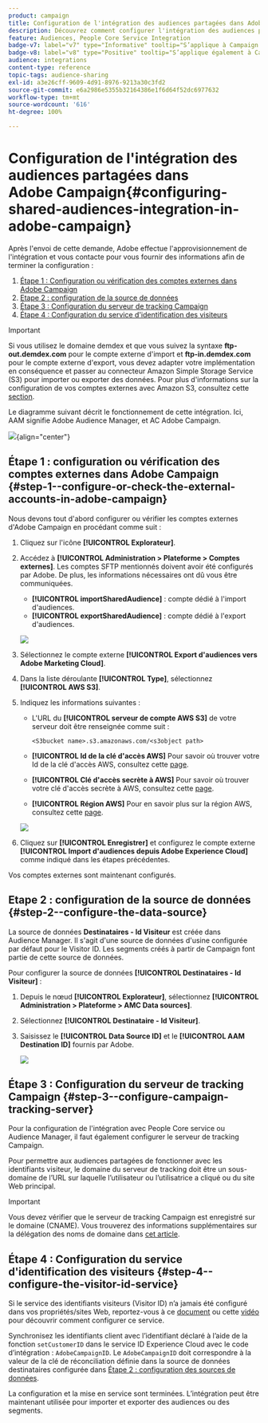 ```yaml
---
product: campaign
title: Configuration de l'intégration des audiences partagées dans Adobe Campaign
description: Découvrez comment configurer l'intégration des audiences partagées
feature: Audiences, People Core Service Integration
badge-v7: label="v7" type="Informative" tooltip="S’applique à Campaign Classic v7"
badge-v8: label="v8" type="Positive" tooltip="S’applique également à Campaign v8"
audience: integrations
content-type: reference
topic-tags: audience-sharing
exl-id: a3e26cff-9609-4d91-8976-9213a30c3fd2
source-git-commit: e6a2986e5355b32164386e1f6d64f52dc6977632
workflow-type: tm+mt
source-wordcount: '616'
ht-degree: 100%

---
```


# Configuration de l&#39;intégration des audiences partagées dans Adobe Campaign{#configuring-shared-audiences-integration-in-adobe-campaign}



Après l&#39;envoi de cette demande, Adobe effectue l&#39;approvisionnement de l&#39;intégration et vous contacte pour vous fournir des informations afin de terminer la configuration :

1. [Étape 1 : Configuration ou vérification des comptes externes dans Adobe Campaign](#step-1--configure-or-check-the-external-accounts-in-adobe-campaign)
1. [Etape 2 : configuration de la source de données](#step-2--configure-the-data-source)
1. [Étape 3 : Configuration du serveur de tracking Campaign](#step-3--configure-campaign-tracking-server)
1. [Étape 4 : Configuration du service d&#39;identification des visiteurs](#step-4--configure-the-visitor-id-service)

>[!IMPORTANT]
>
>Si vous utilisez le domaine demdex et que vous suivez la syntaxe **ftp-out.demdex.com** pour le compte externe d&#39;import et **ftp-in.demdex.com** pour le compte externe d&#39;export, vous devez adapter votre implémentation en conséquence et passer au connecteur Amazon Simple Storage Service (S3) pour importer ou exporter des données. Pour plus d&#39;informations sur la configuration de vos comptes externes avec Amazon S3, consultez cette [section](../../integrations/using/configuring-shared-audiences-integration-in-adobe-campaign.md#step-1--configure-or-check-the-external-accounts-in-adobe-campaign).

Le diagramme suivant décrit le fonctionnement de cette intégration. Ici, AAM signifie Adobe Audience Manager, et AC Adobe Campaign.

![](assets/aam_diagram.png){align="center"}

## Étape 1 : configuration ou vérification des comptes externes dans Adobe Campaign {#step-1--configure-or-check-the-external-accounts-in-adobe-campaign}

Nous devons tout d&#39;abord configurer ou vérifier les comptes externes d&#39;Adobe Campaign en procédant comme suit :

1. Cliquez sur l&#39;icône **[!UICONTROL Explorateur]**.
1. Accédez à **[!UICONTROL Administration > Plateforme > Comptes externes]**. Les comptes SFTP mentionnés doivent avoir été configurés par Adobe. De plus, les informations nécessaires ont dû vous être communiquées.

   * **[!UICONTROL importSharedAudience]** : compte dédié à l&#39;import d&#39;audiences.
   * **[!UICONTROL exportSharedAudience]** : compte dédié à l&#39;export d&#39;audiences.

   ![](assets/aam_config_1.png)

1. Sélectionnez le compte externe **[!UICONTROL Export d&#39;audiences vers Adobe Marketing Cloud]**.

1. Dans la liste déroulante **[!UICONTROL Type]**, sélectionnez **[!UICONTROL AWS S3]**.

1. Indiquez les informations suivantes :

   * L&#39;URL du **[!UICONTROL serveur de compte AWS S3]** de votre serveur doit être renseignée comme suit :

     ```
     <S3bucket name>.s3.amazonaws.com/<s3object path>
     ```

   * **[!UICONTROL Id de la clé d&#39;accès AWS]**
Pour savoir où trouver votre Id de la clé d&#39;accès AWS, consultez cette [page](https://docs.aws.amazon.com/general/latest/gr/aws-sec-cred-types.html#access-keys-and-secret-access-keys).

   * **[!UICONTROL Clé d&#39;accès secrète à AWS]**
Pour savoir où trouver votre clé d&#39;accès secrète à AWS, consultez cette [page](https://aws.amazon.com/fr/blogs/security/wheres-my-secret-access-key/).

   * **[!UICONTROL Région AWS]**
Pour en savoir plus sur la région AWS, consultez cette [page](https://aws.amazon.com/fr/about-aws/global-infrastructure/regions_az/).

   ![](assets/aam_config_2.png)

1. Cliquez sur **[!UICONTROL Enregistrer]** et configurez le compte externe **[!UICONTROL Import d&#39;audiences depuis Adobe Experience Cloud]** comme indiqué dans les étapes précédentes.

Vos comptes externes sont maintenant configurés.

## Etape 2 : configuration de la source de données {#step-2--configure-the-data-source}

La source de données **Destinataires - Id Visiteur** est créée dans Audience Manager. Il s&#39;agit d&#39;une source de données d&#39;usine configurée par défaut pour le Visitor ID. Les segments créés à partir de Campaign font partie de cette source de données.

Pour configurer la source de données **[!UICONTROL Destinataires - Id Visiteur]** :

1. Depuis le nœud **[!UICONTROL Explorateur]**, sélectionnez **[!UICONTROL Administration > Plateforme > AMC Data sources]**.
1. Sélectionnez **[!UICONTROL Destinataire - Id Visiteur]**.
1. Saisissez le **[!UICONTROL Data Source ID]** et le **[!UICONTROL AAM Destination ID]** fournis par Adobe.

   ![](assets/aam_config_3.png)

## Étape 3 : Configuration du serveur de tracking Campaign         {#step-3--configure-campaign-tracking-server}

Pour la configuration de l&#39;intégration avec People Core service ou Audience Manager, il faut également configurer le serveur de tracking Campaign.

Pour permettre aux audiences partagées de fonctionner avec les identifiants visiteur, le domaine du serveur de tracking doit être un sous-domaine de l’URL sur laquelle l’utilisateur ou l’utilisatrice a cliqué ou du site Web principal.

>[!IMPORTANT]
>
>Vous devez vérifier que le serveur de tracking Campaign est enregistré sur le domaine (CNAME). Vous trouverez des informations supplémentaires sur la délégation des noms de domaine dans [cet article](https://experienceleague.adobe.com/docs/control-panel/using/subdomains-and-certificates/setting-up-new-subdomain.html?lang=fr).

## Étape 4 : Configuration du service d&#39;identification des visiteurs {#step-4--configure-the-visitor-id-service}

Si le service des identifiants visiteurs (Visitor ID) n’a jamais été configuré dans vos propriétés/sites Web, reportez-vous à ce [document](https://experienceleague.adobe.com/docs/id-service/using/implementation/setup-aam-analytics.html?lang=fr) ou cette [vidéo](https://helpx.adobe.com/fr/marketing-cloud/how-to/email-marketing.html#step-two) pour découvrir comment configurer ce service.

Synchronisez les identifiants client avec l’identifiant déclaré à l’aide de la fonction `setCustomerID` dans le service ID Experience Cloud avec le code d’intégration : `AdobeCampaignID`. Le `AdobeCampaignID` doit correspondre à la valeur de la clé de réconciliation définie dans la source de données destinataires configurée dans [Étape 2 : configuration des sources de données](#step-2--configure-the-data-sources).

La configuration et la mise en service sont terminées. L’intégration peut être maintenant utilisée pour importer et exporter des audiences ou des segments.
